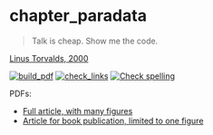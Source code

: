 # chapter_paradata

> Talk is cheap. Show me the code.

[Linus Torvalds, 2000](https://lkml.org/lkml/2000/8/25/132)

[![build_pdf](https://github.com/richelbilderbeek/chapter_paradata/actions/workflows/build_pdf.yaml/badge.svg)](https://github.com/richelbilderbeek/chapter_paradata/actions/workflows/build_pdf.yaml)
[![check_links](https://github.com/richelbilderbeek/chapter_paradata/actions/workflows/check_links.yaml/badge.svg?branch=master)](https://github.com/richelbilderbeek/chapter_paradata/actions/workflows/check_links.yaml)
[![Check spelling](https://github.com/richelbilderbeek/chapter_paradata/actions/workflows/check_spelling.yaml/badge.svg?branch=master)](https://github.com/richelbilderbeek/chapter_paradata/actions/workflows/check_spelling.yaml)

PDFs:

 * [Full article, with many figures](https://github.com/richelbilderbeek/chapter_paradata/releases/download/v0.4/article_normal.pdf)
 * [Article for book publication, limited to one figure](https://github.com/richelbilderbeek/chapter_paradata/releases/download/v0.4/article_springer.pdf)


